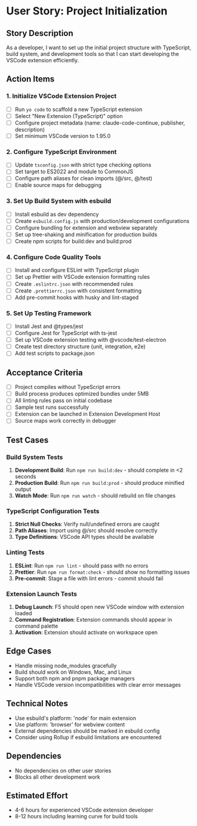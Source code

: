 # User Story: Project Initialization

## Story Description
As a developer, I want to set up the initial project structure with TypeScript, build system, and development tools so that I can start developing the VSCode extension efficiently.

## Action Items

### 1. Initialize VSCode Extension Project
- [ ] Run `yo code` to scaffold a new TypeScript extension
- [ ] Select "New Extension (TypeScript)" option
- [ ] Configure project metadata (name: claude-code-continue, publisher, description)
- [ ] Set minimum VSCode version to 1.95.0

### 2. Configure TypeScript Environment
- [ ] Update `tsconfig.json` with strict type checking options
- [ ] Set target to ES2022 and module to CommonJS
- [ ] Configure path aliases for clean imports (@/src, @/test)
- [ ] Enable source maps for debugging

### 3. Set Up Build System with esbuild
- [ ] Install esbuild as dev dependency
- [ ] Create `esbuild.config.js` with production/development configurations
- [ ] Configure bundling for extension and webview separately
- [ ] Set up tree-shaking and minification for production builds
- [ ] Create npm scripts for build:dev and build:prod

### 4. Configure Code Quality Tools
- [ ] Install and configure ESLint with TypeScript plugin
- [ ] Set up Prettier with VSCode extension formatting rules
- [ ] Create `.eslintrc.json` with recommended rules
- [ ] Create `.prettierrc.json` with consistent formatting
- [ ] Add pre-commit hooks with husky and lint-staged

### 5. Set Up Testing Framework
- [ ] Install Jest and @types/jest
- [ ] Configure Jest for TypeScript with ts-jest
- [ ] Set up VSCode extension testing with @vscode/test-electron
- [ ] Create test directory structure (unit, integration, e2e)
- [ ] Add test scripts to package.json

## Acceptance Criteria
- [ ] Project compiles without TypeScript errors
- [ ] Build process produces optimized bundles under 5MB
- [ ] All linting rules pass on initial codebase
- [ ] Sample test runs successfully
- [ ] Extension can be launched in Extension Development Host
- [ ] Source maps work correctly in debugger

## Test Cases

### Build System Tests
1. **Development Build**: Run `npm run build:dev` - should complete in <2 seconds
2. **Production Build**: Run `npm run build:prod` - should produce minified output
3. **Watch Mode**: Run `npm run watch` - should rebuild on file changes

### TypeScript Configuration Tests
1. **Strict Null Checks**: Verify null/undefined errors are caught
2. **Path Aliases**: Import using @/src should resolve correctly
3. **Type Definitions**: VSCode API types should be available

### Linting Tests
1. **ESLint**: Run `npm run lint` - should pass with no errors
2. **Prettier**: Run `npm run format:check` - should show no formatting issues
3. **Pre-commit**: Stage a file with lint errors - commit should fail

### Extension Launch Tests
1. **Debug Launch**: F5 should open new VSCode window with extension loaded
2. **Command Registration**: Extension commands should appear in command palette
3. **Activation**: Extension should activate on workspace open

## Edge Cases
- Handle missing node_modules gracefully
- Build should work on Windows, Mac, and Linux
- Support both npm and pnpm package managers
- Handle VSCode version incompatibilities with clear error messages

## Technical Notes
- Use esbuild's platform: 'node' for main extension
- Use platform: 'browser' for webview content
- External dependencies should be marked in esbuild config
- Consider using Rollup if esbuild limitations are encountered

## Dependencies
- No dependencies on other user stories
- Blocks all other development work

## Estimated Effort
- 4-6 hours for experienced VSCode extension developer
- 8-12 hours including learning curve for build tools